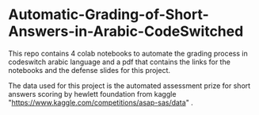# Automatic-Grading-of-Short-Answers-in-Arabic-CodeSwitched
This repo contains 4 colab notebooks to automate the grading process in codeswitch arabic language and a pdf that contains the links for the notebooks and the defense slides for this project.

The data used for this project is the automated assessment prize for short answers scoring by hewlett foundation from kaggle 
"https://www.kaggle.com/competitions/asap-sas/data" .

